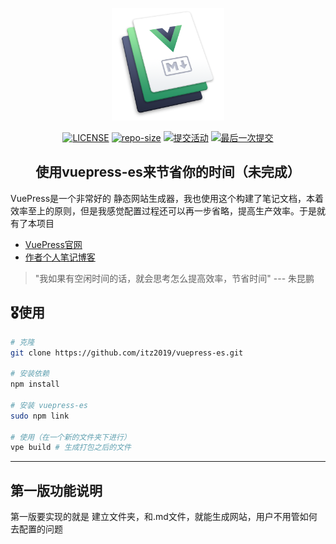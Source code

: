 <p align="center">
  <img width="180" src="https://raw.githubusercontent.com/vuejs/vuepress/master/packages/docs/docs/.vuepress/public/hero.png" alt="logo">
</p>

<p align="center">
    <a href="javascript:;"><img src="https://img.shields.io/github/license/itz2019/vuepress-es" alt="LICENSE"></a>
    <a href="javascript:;"><img src="https://img.shields.io/github/repo-size/itz2019/vuepress-es" alt="repo-size"></a>
    <a href="javascript:;"><img src="https://img.shields.io/github/commit-activity/w/itz2019/vuepress-es" alt="提交活动"></a>
    <a href="javascript:;"><img src="https://img.shields.io/github/last-commit/itz2019/vuepress-es" alt="最后一次提交"></a>
</p>

<h2 align="center">使用vuepress-es来节省你的时间（未完成）</h2>

VuePress是一个非常好的 静态网站生成器，我也使用这个构建了笔记文档，本着效率至上的原则，但是我感觉配置过程还可以再一步省略，提高生产效率。于是就有了本项目

- [VuePress官网](https://vuepress.vuejs.org/zh/)
- [作者个人笔记博客](https://zhukunpenglinyutong.github.io/)

> "我如果有空闲时间的话，就会思考怎么提高效率，节省时间" --- 朱昆鹏

## 🎖使用

```sh
# 克隆
git clone https://github.com/itz2019/vuepress-es.git

# 安装依赖
npm install

# 安装 vuepress-es
sudo npm link

# 使用（在一个新的文件夹下进行）
vpe build # 生成打包之后的文件
```

---

## 第一版功能说明

第一版要实现的就是 建立文件夹，和.md文件，就能生成网站，用户不用管如何去配置的问题


